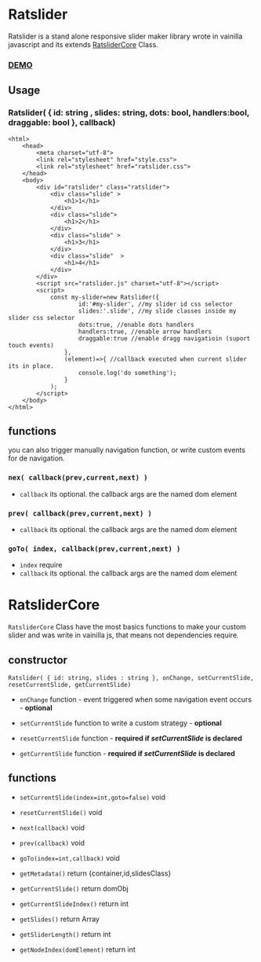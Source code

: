 # Ratslider

Ratslider is a stand alone responsive slider maker library wrote in vainilla javascript and its extends [RatsliderCore](#ratslidercore) Class.

### [DEMO](https://rantasma.github.io/ratslider/example/)

## Usage
### Ratslider( { id: string , slides: string, dots: bool, handlers:bool, draggable: bool }, callback)

```
<html>
	<head>
		<meta charset="utf-8">
		<link rel="stylesheet" href="style.css">
		<link rel="stylesheet" href="ratslider.css">
	</head>
	<body>
		<div id="ratslider" class="ratslider">
			<div class="slide" >
				<h1>1</h1>
			</div>
			<div class="slide">
				<h1>2</h1>
			</div>
			<div class="slide" >
				<h1>3</h1>
			</div>
			<div class="slide"  >
				<h1>4</h1>
			</div>
		</div>
		<script src="ratslider.js" charset="utf-8"></script>
		<script>
			const my-slider=new Ratslider({
					id:'#my-slider', //my slider id css selector
					slides:'.slide', //my slide classes inside my slider css selector
					dots:true, //enable dots handlers
					handlers:true, //enable arrow handlers
					draggable:true //enable dragg navigatioin (suport touch events)
				},
				(element)=>{ //callback executed when current slider its in place.
					console.log('do something');
				}
			);
		</script>
	</body>
</html>
```

## functions

you can also trigger manually navigation function, or write custom events for de navigation.

### `nex( callback(prev,current,next) )`

- `callback` its optional. the callback args are the named dom element

### `prev( callback(prev,current,next) )`

- `callback` its optional. the callback args are the named dom element

### `goTo( index, callback(prev,current,next) )`

- `index` require
- `callback` its optional. the callback args are the named dom element

# RatsliderCore

`RatsliderCore` Class have the most basics functions to make your custom slider and was write in vainilla js, that means not dependencies require.


## constructor

`Ratslider( { id: string, slides : string }, onChange, setCurrentSlide, resetCurrentSlide, getCurrentSlide)`

- `onChange` function - event triggered when some navigation event occurs - **optional**

- `setCurrentSlide` function to write a custom strategy - **optional**

- `resetCurrentSlide` function - **required if *setCurrentSlide* is declared**

- `getCurrentSlide` function - **required if *setCurrentSlide* is declared**

## functions

- `setCurrentSlide(index=int,goto=false)` void

- `resetCurrentSlide()` void

- `next(callback)` void

- `prev(callback)` void

- `goTo(index=int,callback)` void

- `getMetadata()` return {container,id,slidesClass}

- `getCurrentSlide()` return domObj

- `getCurrentSlideIndex()` return int

- `getSlides()` return Array

- `getSliderLength()` return int

- `getNodeIndex(domElement)` return int
